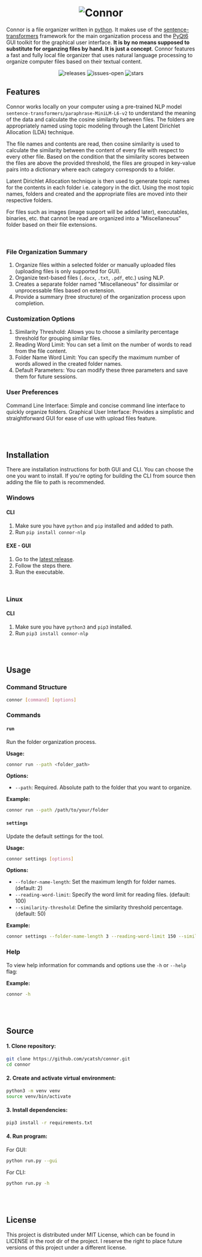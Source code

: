 <h1 align="center">
<img src="https://github.com/user-attachments/assets/2987085a-2e8c-4185-9b02-672ba687ca4b" alt="Connor">
</h1>

Connor is a file organizer written in [python](https://www.python.org/). It makes use of the [sentence-transformers](https://sbert.net/) framework for the main organization process and the [PyQt6](https://doc.qt.io/qtforpython-6/) GUI toolkit for the graphical user interface. **It is by no means supposed to substitute for organzing files by hand. It is just a concept**. Connor features a fast and fully local file organizer that uses natural language processing to organize computer files based on their textual content.
<br>

<div align="center">

![releases](https://img.shields.io/github/v/release/ycatsh/connor?color=507591&labelColor=1d1e1f&style=flat)
![issues-open](https://img.shields.io/github/issues/ycatsh/connor?color=507591&labelColor=1d1e1f&style=flat)
![stars](https://img.shields.io/github/stars/ycatsh/connor?color=507591&labelColor=1d1e1f&style=flat)

</div>

## Features
Connor works locally on your computer using a pre-trained NLP model `sentence-transformers/paraphrase-MiniLM-L6-v2` to understand the meaning of the data and calculate the cosine similarity between files. The folders are appropriately named using topic modeling through the Latent Dirichlet Allocation (LDA) technique.

The file names and contents are read, then cosine similarity is used to calculate the similarity between the content of every file with respect to every other file. Based on the condition that the similarity scores between the files are above the provided threshold, the files are grouped in key-value pairs into a dictionary where each category corresponds to a folder. 

Latent Dirichlet Allocation technique is then used to generate topic names for the contents in each folder i.e. category in the dict. Using the most topic names, folders and created and the appropriate files are moved into their respective folders. 

For files such as images (image support will be added later), executables, binaries, etc. that cannot be read are organized into a "Miscellaneous" folder based on their file extensions.

<br>

### File Organization Summary
1. Organize files within a selected folder or manually uploaded files (uploading files is only supported for GUI).
2. Organize text-based files (`.docx`, `.txt`, `.pdf`, etc.) using NLP.
3. Creates a separate folder named "Miscellaneous" for dissimilar or unprocessable files based on extension.
4. Provide a summary (tree structure) of the organization process upon completion.

### Customization Options
1. Similarity Threshold: Allows you to choose a similarity percentage threshold for grouping similar files.
2. Reading Word Limit: You can set a limit on the number of words to read from the file content.
3. Folder Name Word Limit: You can specify the maximum number of words allowed in the created folder names.
4. Default Parameters: You can modify these three parameters and save them for future sessions.

### User Preferences
Command Line Interface: Simple and concise command line interface to quickly organize folders.
Graphical User Interface: Provides a simplistic and straightforward GUI for ease of use with upload files feature.


<br>
<br>


## Installation
There are installation instructions for both GUI and CLI. You can choose the one you want to install. If you're opting for building the CLI from source then adding the file to path is recommended.

### Windows
#### CLI
1. Make sure you have `python` and `pip` installed and added to path.
2. Run `pip install connor-nlp`  

#### EXE - GUI
1. Go to the [latest release](https://github.com/ycatsh/connor/releases).
3. Follow the steps there.
2. Run the executable.  

<br>

### Linux
#### CLI
1. Make sure you have `python3` and `pip3` installed.
2. Run `pip3 install connor-nlp`    


<br>
<br>


## Usage

### Command Structure

```bash
connor [command] [options]
```

### Commands
#### `run`
Run the folder organization process.

**Usage:**
```bash
connor run --path <folder_path>
```

**Options:**
- `--path`: Required. Absolute path to the folder that you want to organize.

**Example:**
```bash
connor run --path /path/to/your/folder
```

#### `settings`
Update the default settings for the tool.

**Usage:**
```bash
connor settings [options]
```

**Options:**
- `--folder-name-length`: Set the maximum length for folder names. (default: 2)
- `--reading-word-limit`: Specify the word limit for reading files. (default: 100)
- `--similarity-threshold`: Define the similarity threshold percentage. (default: 50)

**Example:**
```bash
connor settings --folder-name-length 3 --reading-word-limit 150 --similarity-threshold 60
```

### Help
To view help information for commands and options use the ``-h`` or `--help` flag:  

**Example:**
```bash
connor -h
```

<br>
<br>


## Source
#### 1. Clone repository:
```bash
git clone https://github.com/ycatsh/connor.git
cd connor
```  
#### 2. Create and activate virtual environment:
```bash
python3 -m venv venv
source venv/bin/activate
```  
#### 3. Install dependencies:
```bash
pip3 install -r requirements.txt
```
#### 4. Run program:
For GUI:
```bash
python run.py --gui
```
For CLI:
```bash
python run.py -h
```


<br>
<br>


## License
This project is distributed under MIT License, which can be found in LICENSE in the root dir of the project. I reserve the right to place future versions of this project under a different license.